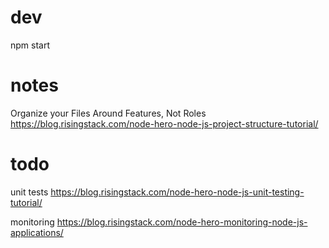 # dev #
npm start


# notes #
Organize your Files Around Features, Not Roles 
https://blog.risingstack.com/node-hero-node-js-project-structure-tutorial/

# todo #
unit tests
https://blog.risingstack.com/node-hero-node-js-unit-testing-tutorial/

monitoring
https://blog.risingstack.com/node-hero-monitoring-node-js-applications/